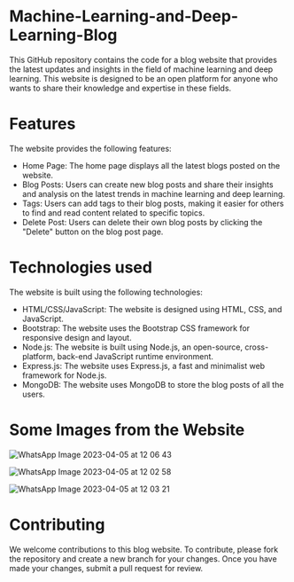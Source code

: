 # Machine-Learning-and-Deep-Learning-Blog
This GitHub repository contains the code for a blog website that provides the latest updates and insights in the field of machine learning and deep learning. This website is designed to be an open platform for anyone who wants to share their knowledge and expertise in these fields.

# Features
The website provides the following features:

* Home Page: The home page displays all the latest blogs posted on the website.
* Blog Posts: Users can create new blog posts and share their insights and analysis on the latest trends in machine learning and deep learning.
* Tags: Users can add tags to their blog posts, making it easier for others to find and read content related to specific topics.
* Delete Post: Users can delete their own blog posts by clicking the "Delete" button on the blog post page.

# Technologies used
The website is built using the following technologies:

* HTML/CSS/JavaScript: The website is designed using HTML, CSS, and JavaScript.
* Bootstrap: The website uses the Bootstrap CSS framework for responsive design and layout.
* Node.js: The website is built using Node.js, an open-source, cross-platform, back-end JavaScript runtime environment.
* Express.js: The website uses Express.js, a fast and minimalist web framework for Node.js.
* MongoDB: The website uses MongoDB to store the blog posts of all the users.

# Some Images from the Website
![WhatsApp Image 2023-04-05 at 12 06 43](https://user-images.githubusercontent.com/93365515/230001412-ce3c2aaf-4ce4-4043-bdb6-66a78bb1588e.jpg)

![WhatsApp Image 2023-04-05 at 12 02 58](https://user-images.githubusercontent.com/93365515/230001443-6a770fef-c248-4aed-9a20-3853af895406.jpg)

![WhatsApp Image 2023-04-05 at 12 03 21](https://user-images.githubusercontent.com/93365515/230001505-cc0623b6-69d0-41f5-b8ab-dc5ccec913d9.jpg)

# Contributing
We welcome contributions to this blog website. To contribute, please fork the repository and create a new branch for your changes. Once you have made your changes, submit a pull request for review.
